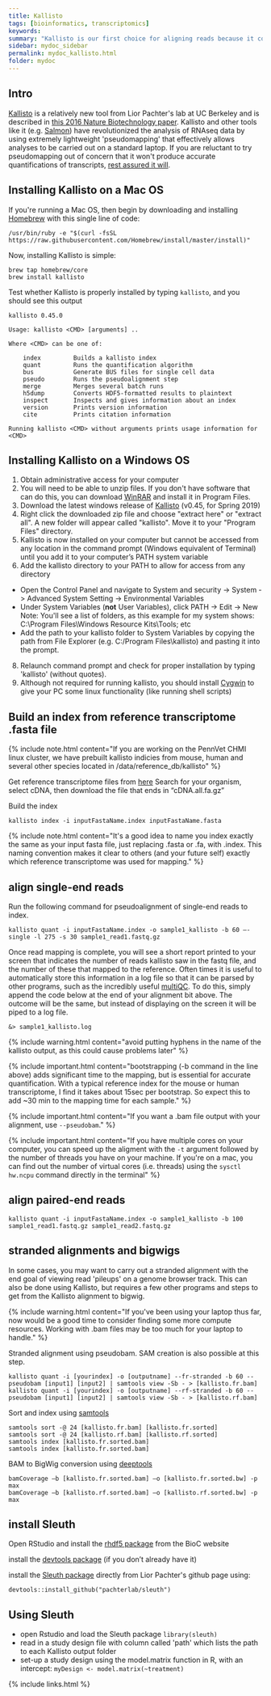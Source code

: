 ```yaml
---
title: Kallisto
tags: [bioinformatics, transcriptomics]
keywords:
summary: "Kallisto is our first choice for aligning reads because it combines speed, accuracy, and the ability to leverage bootstraps for modeling technical variance"
sidebar: mydoc_sidebar
permalink: mydoc_kallisto.html
folder: mydoc
---
```


## Intro
[Kallisto](https://pachterlab.github.io/kallisto/about) is a relatively new tool from Lior Pachter's lab at UC Berkeley and is described in [this 2016 Nature Biotechnology paper](http://CHMI-sops.github.io/papers/Kallisto.pdf). Kallisto and other tools like it (e.g. [Salmon](https://combine-lab.github.io/salmon/)) have revolutionized the analysis of RNAseq data by using extremely lightweight 'pseudomapping' that effectively allows analyses to be carried out on a standard laptop.  If you are reluctant to try pseudomapping out of concern that it won't produce accurate quantifications of transcripts, [rest assured it will](https://www.nature.com/articles/s41467-017-00050-4). 

## Installing Kallisto on a Mac OS

If you're running a Mac OS, then begin by downloading and installing [Homebrew](https://brew.sh/) with this single line of code: 

```shell
/usr/bin/ruby -e "$(curl -fsSL https://raw.githubusercontent.com/Homebrew/install/master/install)"
```

Now, installing Kallisto is simple:

```shell
brew tap homebrew/core
brew install kallisto
```

Test whether Kallisto is properly installed by typing ```kallisto```, and you should see this output

```shell
kallisto 0.45.0

Usage: kallisto <CMD> [arguments] ..

Where <CMD> can be one of:

    index         Builds a kallisto index 
    quant         Runs the quantification algorithm 
    bus           Generate BUS files for single cell data 
    pseudo        Runs the pseudoalignment step 
    merge         Merges several batch runs 
    h5dump        Converts HDF5-formatted results to plaintext
    inspect       Inspects and gives information about an index
    version       Prints version information
    cite          Prints citation information

Running kallisto <CMD> without arguments prints usage information for <CMD>
```

## Installing Kallisto on a Windows OS

1. Obtain administrative access for your computer
2. You will need to be able to unzip files.  If you don't have software that can do this, you can download [WinRAR](https://www.win-rar.com/start.html?&L=0) and install it in Program Files.
3. Download the latest windows release of [Kallisto](https://pachterlab.github.io/kallisto/download) (v0.45, for Spring 2019)
5. Right click the downloaded zip file and choose "extract here" or "extract all". A new folder will appear called "kallisto". Move it to your "Program Files" directory.
6. Kallisto is now installed on your computer but cannot be accessed from any location in the command prompt (Windows equivalent of Terminal) until you add it to your computer’s PATH system variable 
7. Add the kallisto directory to your PATH to allow for access from any directory
* Open the Control Panel and navigate to System and security -> System -> Advanced System Setting -> Environmental Variables
* Under System Variables (**not** User Variables), click PATH -> Edit -> New
Note: You'll see a list of folders, as this example for my system shows: C:\Program Files\Windows Resource Kits\Tools\; etc
* Add the path to your kallisto folder to System Variables by copying the path from File Explorer (e.g. C:/Program Files\kallisto) and pasting it into the prompt.
8. Relaunch command prompt and check for proper installation by typing 'kallisto' (without quotes).
9. Although not required for running kallisto, you should install [Cygwin](https://www.cygwin.com/) to give your PC some linux functionality (like running shell scripts)

## Build an index from reference transcriptome .fasta file

{% include note.html content="If you are working on the PennVet CHMI linux cluster, we have prebuilt kallisto indicies from mouse, human and several other species located in /data/reference_db/kallisto" %}

Get reference transcriptome files from [here](http://useast.ensembl.org/info/data/ftp/index.html)
Search for your organism, select cDNA, then download the file that ends in “cDNA.all.fa.gz”

Build the index

```shell
kallisto index -i inputFastaName.index inputFastaName.fasta
```

{% include note.html content="It's a good idea to name you index exactly the same as your input fasta file, just replacing .fasta or .fa, with .index.  This naming convention makes it clear to others (and your future self) exactly which reference transcriptome was used for mapping." %}

## align single-end reads

Run the following command for pseudoalignment of single-end reads to index. 

```shell
kallisto quant -i inputFastaName.index -o sample1_kallisto -b 60 —-single -l 275 -s 30 sample1_read1.fastq.gz
```
Once read mapping is complete, you will see a short report printed to your screen that indicates the number of reads kallisto saw in the fastq file, and the number of these that mapped to the reference.  Often times it is useful to automatically store this information in a log file so that it can be parsed by other programs, such as the incredibly useful [multiQC](http://multiqc.info/).  To do this, simply append the code below at the end of your alignment bit above. The outcome will be the same, but instead of displaying on the screen it will be piped to a log file.

```shell
&> sample1_kallisto.log
```

{% include warning.html content="avoid putting hyphens in the name of the kallisto output, as this could cause problems later" %}

{% include important.html content="bootstrapping (-b command in the line above) adds significant time to the mapping, but is essential for accurate quantification. With a typical reference index for the mouse or human transcriptome, I find it takes about 15sec per bootstrap. So expect this to add ~30 min to the mapping time for each sample." %}

{% include important.html content="If you want a .bam file output with your alignment, use ```--pseudobam```." %}

{% include important.html content="If you have multiple cores on your computer, you can speed up the aligment with the ```-t``` argument followed by the number of threads you have on your machine.  If you're on a mac, you can find out the number of virtual cores (i.e. threads) using the ```sysctl hw.ncpu``` command directly in the terminal" %}


## align paired-end reads

```shell
kallisto quant -i inputFastaName.index -o sample1_kallisto -b 100 sample1_read1.fastq.gz sample1_read2.fastq.gz
```

## stranded alignments and bigwigs
In some cases, you may want to carry out a stranded alignment with the end goal of viewing read 'pileups' on a genome browser track.  This can also be done using Kallisto, but requires a few other programs and steps to get from the Kallisto alignment to bigwig. 

{% include warning.html content="If you've been using your laptop thus far, now would be a good time to consider finding some more compute resources. Working with .bam files may be too much for your laptop to handle." %}

Stranded alignment using pseudobam. SAM creation is also possible at this step.

```shell
kallisto quant -i [yourindex] -o [outputname] --fr-stranded -b 60 --pseudobam [input1] [input2] | samtools view -Sb - > [kallisto.fr.bam]
kallisto quant -i [yourindex] -o [outputname] --rf-stranded -b 60 --pseudobam [input1] [input2] | samtools view -Sb - > [kallisto.rf.bam]
```

Sort and index using [samtools](http://samtools.sourceforge.net/)

```shell
samtools sort -@ 24 [kallisto.fr.bam] [kallisto.fr.sorted]
samtools sort -@ 24 [kallisto.rf.bam] [kallisto.rf.sorted]
samtools index [kallisto.fr.sorted.bam]
samtools index [kallisto.fr.sorted.bam]
```

BAM to BigWig conversion using [deeptools](https://deeptools.readthedocs.io/en/latest/)

```shell
bamCoverage –b [kallisto.fr.sorted.bam] –o [kallisto.fr.sorted.bw] -p max
bamCoverage –b [kallisto.rf.sorted.bam] –o [kallisto.rf.sorted.bw] -p max
```

## install Sleuth
Open RStudio and install the [rhdf5 package](http://bioconductor.org/packages/release/bioc/html/rhdf5.html) from the BioC website

install the [devtools package](https://cran.r-project.org/web/packages/devtools/README.html) (if you don’t already have it)

install the [Sleuth package](https://github.com/pachterlab/sleuth) directly from Lior Pachter's github page using:

```shell
devtools::install_github("pachterlab/sleuth")
```

## Using Sleuth

* open Rstudio and load the Sleuth package ```library(sleuth)```
* read in a study design file with column called 'path' which lists the path to each Kallisto output folder
* set-up a study design using the model.matrix function in R, with an intercept: ```myDesign <- model.matrix(~treatment)```


{% include links.html %}
